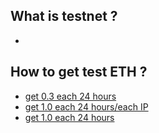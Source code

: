 ## What is testnet ?
- 

## How to get test ETH ?
- [get 0.3 each 24 hours](https://faucet.ropsten.be/)
- [get 1.0 each 24 hours/each IP](https://faucet.dimensions.network/)
- [get 1.0 each 24 hours](https://faucet.metamask.io/)
